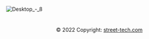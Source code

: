 ![Desktop_-_8](https://user-images.githubusercontent.com/82064724/200138793-a6a438f9-f847-4fec-97ff-141fbad35a27.png)

#
<p align=center > © 2022 Copyright: <a href="https://technology-on-the-streets.github.io/the-street-page/">street-tech.com</a></p>
